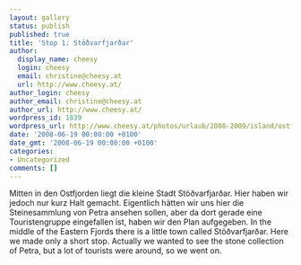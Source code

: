 ```yaml
---
layout: gallery
status: publish
published: true
title: 'Stop 1: Stöðvarfjarðar'
author:
  display_name: cheesy
  login: cheesy
  email: christine@cheesy.at
  url: http://www.cheesy.at/
author_login: cheesy
author_email: christine@cheesy.at
author_url: http://www.cheesy.at/
wordpress_id: 1839
wordpress_url: http://www.cheesy.at/photos/urlaub/2008-2009/island/ostfjorde/stoedvarfjardar/
date: '2008-06-19 00:00:00 +0100'
date_gmt: '2008-06-19 00:00:00 +0100'
categories:
- Uncategorized
comments: []
---
```

<!--:de-->Mitten in den Ostfjorden liegt die kleine Stadt Stöðvarfjarðar. Hier haben wir jedoch nur kurz Halt gemacht. Eigentlich hätten wir uns hier die Steinesammlung von Petra ansehen sollen, aber da dort gerade eine Touristengruppe eingefallen ist, haben wir den Plan aufgegeben.
<!--:--><!--:en-->In the middle of the Eastern Fjords there is a little town called Stöðvarfjarðar. Here we made only a short stop. Actually we wanted to see the stone collection of Petra, but a lot of tourists were around, so we went on.
<!--:-->
